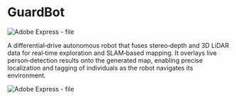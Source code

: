 # GuardBot
![Adobe Express - file](https://github.com/user-attachments/assets/72c98f8d-a6cb-4017-bd0a-56c2b236c2a1)

A differential‑drive autonomous robot that fuses stereo‑depth and 3D LiDAR data for real‑time exploration and SLAM‑based mapping. It overlays live person‑detection results onto the generated map, enabling precise localization and tagging of individuals as the robot navigates its environment.

![Adobe Express - file](https://github.com/user-attachments/assets/4f444fa7-426d-44c7-bf14-89ad8aba4e7c)
